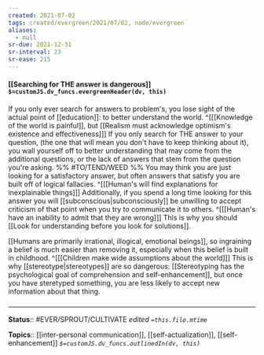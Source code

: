 ```yaml
---
created: 2021-07-02
tags: created/evergreen/2021/07/02, node/evergreen
aliases:
  - null
sr-due: 2021-12-31
sr-interval: 23
sr-ease: 215
---
```


#### [[Searching for THE answer is dangerous]] `$=customJS.dv_funcs.evergreenHeader(dv, this)`

If you only ever search for answers to problem's, you lose sight of the actual point of [[education]]: to better understand the world. 
^[[[Knowledge of the world is painful]], but [[Realism must acknowledge optimism's existence and effectiveness]]]
If you only search for THE answer to your question,
(the one that will mean you don't have to keep thinking about it),
you wall yourself off to better understanding that may come from
the additional questions, or the lack of answers that stem from the question you're asking. %% #TO/TEND/WEED %%
You may think you are just looking for a satisfactory answer, but often answers that satisfy you are built off of logical fallacies. 
^[[[Human's will find explanations for inexplainable things]]]
Additionally, if you spend a long time looking for this answer you will [[subconscious|subconsciously]] be unwilling to accept criticism of that point when you try to communicate it to others.
^[[[Human's have an inability to admit that they are wrong]]]
This is why you should [[Look for understanding before you look for solutions]].

[[Humans are primarily irrational, illogical, emotional beings]], so ingraining a belief is much easier than removing it, especially when this belief is built in childhood.
^[[[Children make wide assumptions about the world]]]
This is why [[stereotype|stereotypes]] are so dangerous: [[Stereotyping has the psychological goal of comprehension and self-enhancement]], but once you have steretyped something, you are less likely to accept new information about that thing.

### <hr class="footnote"/>

**Status**:: #EVER/SPROUT/CULTIVATE 
*edited `=this.file.mtime`*

**Topics**:: [[inter-personal communication]], [[self-actualization]], [[self-enhancement]]
*`$=customJS.dv_funcs.outlinedIn(dv, this)`*
